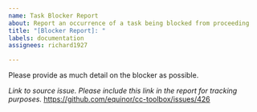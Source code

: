 ```yaml
---
name: Task Blocker Report
about: Report an occurrence of a task being blocked from proceeding
title: "[Blocker Report]: "
labels: documentation
assignees: richard1927

---
```


Please provide as much detail on the blocker as possible.


*Link to source issue. Please include this link in the report for tracking purposes.*
https://github.com/equinor/cc-toolbox/issues/426
